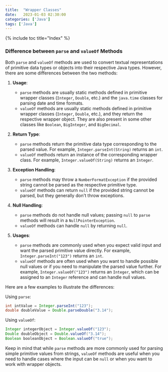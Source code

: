 ```yaml
---
title:  "Wrapper Classes"
date:   2023-01-03 02:30:00
categories: ['Java']
tags: ['Java']
---
```

{% include toc title="Index" %}


### Difference between `parse` and `valueOf` Methods

Both `parse` and `valueOf` methods are used to convert textual representations of primitive data types or objects into their respective Java types. However, there are some differences between the two methods:

1. **Usage**:
    - `parse` methods are usually static methods defined in primitive wrapper classes (`Integer`, `Double`, etc.) and the `java.time` classes for parsing date and time formats.
    - `valueOf` methods are usually static methods defined in primitive wrapper classes (`Integer`, `Double`, etc.), and they return the respective wrapper object. They are also present in some other classes like `Boolean`, `BigInteger`, and `BigDecimal`.

2. **Return Type**:
    - `parse` methods return the primitive data type corresponding to the parsed value. For example, `Integer.parseInt(String)` returns an `int`.
    - `valueOf` methods return an instance of the corresponding wrapper class. For example, `Integer.valueOf(String)` returns an `Integer`.

3. **Exception Handling**:
    - `parse` methods may throw a `NumberFormatException` if the provided string cannot be parsed as the respective primitive type.
    - `valueOf` methods can return `null` if the provided string cannot be parsed, but they generally don't throw exceptions.

4. **Null Handling**:
    - `parse` methods do not handle null values; passing `null` to `parse` methods will result in a `NullPointerException`.
    - `valueOf` methods can handle `null` by returning `null`.

5. **Usages**:
    - `parse` methods are commonly used when you expect valid input and want the parsed primitive value directly. For example, `Integer.parseInt("123")` returns an `int`.
    - `valueOf` methods are often used when you want to handle possible null values or if you need to manipulate the parsed value further. For example, `Integer.valueOf("123")` returns an `Integer`, which can be assigned to an `Integer` reference and can handle null values.

Here are a few examples to illustrate the differences:

Using `parse`:
```java
int intValue = Integer.parseInt("123");
double doubleValue = Double.parseDouble("3.14");
```

Using `valueOf`:
```java
Integer integerObject = Integer.valueOf("123");
Double doubleObject = Double.valueOf("3.14");
Boolean booleanObject = Boolean.valueOf("true");
```

Keep in mind that while `parse` methods are more commonly used for parsing simple primitive values from strings, `valueOf` methods are useful when you need to handle cases where the input can be `null` or when you want to work with wrapper objects.